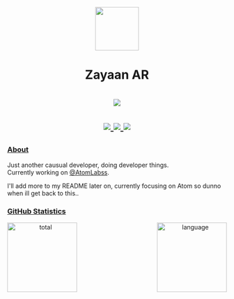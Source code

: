 <p align="center">
    <img width="100" src="https://avatars.githubusercontent.com/u/81559574?v=4" />
</p>

<h1 align="center">Zayaan AR</h1>

<h1 align="center">
    <p align="center">
        <a href="https://discord.com/users/823939421686071386">
            <img src="https://lanyard.cnrad.dev/api/823939421686071386" />
        </a>
    </p>
    <p align="center">
        <a href="https://github.com/userandaname">
            <img src="https://komarev.com/ghpvc/?username=userandaname&label=profile+views&color=orange" />
        </a>
        <a href="https://discord.gg/HnYfxmvrHJ">
            <img src="https://img.shields.io/discord/1252393773468745852?color=7489d5&logo=discord&logoColor=ffffff" />
        </a>
        <a href="https://github.com/AtomLabss/AtomWeb">
            <img src="https://img.shields.io/github/commit-activity/w/AtomLabss/AtomWeb?authorFilter=userandaname&logo=github&label=commit%20activity" />
        </a>
    </p>
</h1>

### [About](https://zayaanar.me)

Just another causual developer, doing developer things.
<br>
Currently working on [@AtomLabss](https://github.com/AtomLabss).

I'll add more to my README later on, currently focusing on Atom so dunno when ill get back to this..

### [GitHub Statistics](https://github.com/userandaname)

<div align='center'>
    <img align='left' height='160' alt='total' src="https://github-readme-stats.vercel.app/api?username=userandaname&border_color=151515&bg_color=30,e96443,904e95&title_color=fff&text_color=fff" />
</div>

<div align='center'>
    <img align='right' height='160' alt='language' src="https://github-readme-stats.vercel.app/api/top-langs/?username=userandaname&layout=compact&theme=dark&border_color=151515&bg_color=30,e96443,904e95&title_color=fff&text_color=fff" />
</div>

